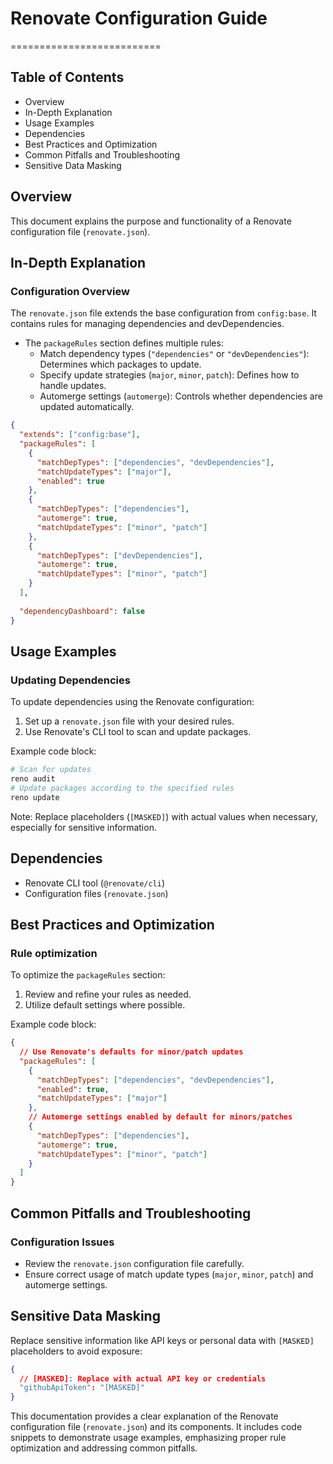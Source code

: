 # Renovate Configuration Guide
==========================

Table of Contents
-----------------

* Overview
* In-Depth Explanation
* Usage Examples
* Dependencies
* Best Practices and Optimization
* Common Pitfalls and Troubleshooting
* Sensitive Data Masking

Overview
--------

This document explains the purpose and functionality of a Renovate configuration file (`renovate.json`).

In-Depth Explanation
-------------------

### Configuration Overview

The `renovate.json` file extends the base configuration from `config:base`. It contains rules for managing dependencies and devDependencies.

*   The `packageRules` section defines multiple rules:
    *   Match dependency types (`"dependencies"` or `"devDependencies"`): Determines which packages to update.
    *   Specify update strategies (`major`, `minor`, `patch`): Defines how to handle updates.
    *   Automerge settings (`automerge`): Controls whether dependencies are updated automatically.

```json
{
  "extends": ["config:base"],
  "packageRules": [
    {
      "matchDepTypes": ["dependencies", "devDependencies"],
      "matchUpdateTypes": ["major"],
      "enabled": true
    },
    {
      "matchDepTypes": ["dependencies"],
      "automerge": true,
      "matchUpdateTypes": ["minor", "patch"]
    },
    {
      "matchDepTypes": ["devDependencies"],
      "automerge": true,
      "matchUpdateTypes": ["minor", "patch"]
    }
  ],
  
  "dependencyDashboard": false
}
```

Usage Examples
--------------

### Updating Dependencies

To update dependencies using the Renovate configuration:

1.  Set up a `renovate.json` file with your desired rules.
2.  Use Renovate's CLI tool to scan and update packages.

Example code block:
```bash
# Scan for updates
reno audit
# Update packages according to the specified rules
reno update
```

Note: Replace placeholders (`[MASKED]`) with actual values when necessary, especially for sensitive information.

Dependencies
------------

*   Renovate CLI tool (`@renovate/cli`)
*   Configuration files (`renovate.json`)

Best Practices and Optimization
---------------------------------

### Rule optimization

To optimize the `packageRules` section:

1.  Review and refine your rules as needed.
2.  Utilize default settings where possible.

Example code block:
```json
{
  // Use Renovate's defaults for minor/patch updates
  "packageRules": [
    {
      "matchDepTypes": ["dependencies", "devDependencies"],
      "enabled": true,
      "matchUpdateTypes": ["major"]
    },
    // Automerge settings enabled by default for minors/patches
    {
      "matchDepTypes": ["dependencies"],
      "automerge": true,
      "matchUpdateTypes": ["minor", "patch"]
    }
  ]
}
```

Common Pitfalls and Troubleshooting
------------------------------------

### Configuration Issues

*   Review the `renovate.json` configuration file carefully.
*   Ensure correct usage of match update types (`major`, `minor`, `patch`) and automerge settings.

Sensitive Data Masking
------------------------

Replace sensitive information like API keys or personal data with `[MASKED]` placeholders to avoid exposure:

```json
{
  // [MASKED]: Replace with actual API key or credentials
  "githubApiToken": "[MASKED]"
}
```

This documentation provides a clear explanation of the Renovate configuration file (`renovate.json`) and its components. It includes code snippets to demonstrate usage examples, emphasizing proper rule optimization and addressing common pitfalls.